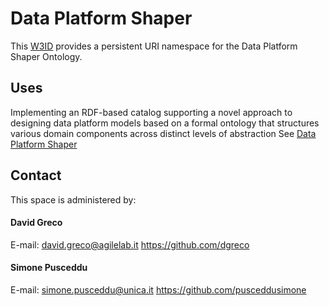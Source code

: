 # Data Platform Shaper
This [W3ID](https://w3id.org) provides a persistent URI namespace for the Data Platform Shaper Ontology.

## Uses
Implementing an RDF-based catalog supporting a novel approach to designing data platform models based on a formal ontology that structures various domain components across distinct levels of abstraction 
See [Data Platform Shaper](https://github.com/agile-lab-dev/data-platform-shaper/tree/main?tab=readme-ov-file#data-platform-shaper-an-rdf-based-specialized-catalog-system-for-defining-and-managing-data-platform-assets)

## Contact
This space is administered by:  
#### David Greco
E-mail: david.greco@agilelab.it
https://github.com/dgreco

#### Simone Pusceddu
E-mail: simone.pusceddu@unica.it
https://github.com/pusceddusimone
